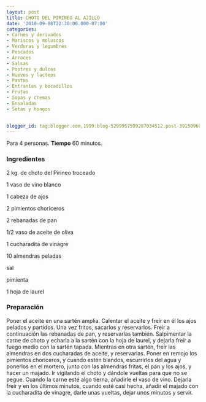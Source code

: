 ```yaml
---
layout: post
title: CHOTO DEL PIRINEO AL AJILLO
date: '2010-09-08T22:30:00.000-07:00'
categories:
- Carnes y derivados
- Mariscos y moluscos
- Verduras y legumbres
- Pescados
- Arroces
- Salsas
- Postres y dulces
- Huevos y lacteos
- Pastas
- Entrantes y bocadillos
- Frutas
- Sopas y cremas
- Ensaladas
- Setas y hongos
 

blogger_id: tag:blogger.com,1999:blog-5299957599287034512.post-3915096673275531098
---
```


Para 4 personas.
<b>Tiempo</b> 60 minutos.

<h3>Ingredientes</h3>

2 kg. de choto del Pirineo troceado

1 vaso de vino blanco

1 cabeza de ajos

2 pimientos choriceros

2 rebanadas de pan

1/2 vaso de aceite de oliva

1 cucharadita de vinagre

10 almendras peladas

sal

pimienta

1 hoja de laurel

<h3>Preparación</h3>

Poner el aceite en una sartén amplia. Calentar el aceite y freír en él los ajos pelados y partidos. Una vez fritos, sacarlos y reservarlos. Freír a continuación las rebanadas de pan, y reservarlas también. Salpimentar la carne de choto y echarla a la sartén con la hoja de laurel, y dejarla freír a fuego medio con la sartén tapada. Mientras en otra sartén, freír las almendras en dos cucharadas de aceite, y reservarlas. Poner en remojo los pimientos choriceros, y cuando estén blandos, escurrirlos del agua y ponerlos en el mortero, junto con las almendras fritas, el pan y los ajos, y hacer un majado. Ir vigilando el choto y dándole vueltas para que no se pegue. Cuando la carne esté algo tierna, añadirle el vaso de vino. Dejarla freír y en los últimos minutos, cuando esté casi hecha, añadir el majado con la cucharadita de vinagre, darle unas vueltas, dejar unos minutos y servir.

